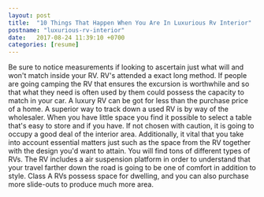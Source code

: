 ```yaml
---
layout: post
title:  "10 Things That Happen When You Are In Luxurious Rv Interior"
postname: "luxurious-rv-interior"
date:   2017-08-24 11:39:10 +0700
categories: [resume]
---
```

Be sure to notice measurements if looking to ascertain just what will and won't match inside your RV. RV's attended a exact long method. If people are going camping the RV that ensures the excursion is worthwhile and so that what they need is often used by them could possess the capacity to match in your car. A luxury RV can be got for less than the purchase price of a home. A superior way to track down a used RV is by way of the wholesaler. When you have little space you find it possible to select a table that's easy to store and if you have. If not chosen with caution, it is going to occupy a good deal of the interior area. Additionally, it vital that you take into account essential matters just such as the space from the RV together with the design you'd want to attain. You will find tons of different types of RVs. The RV includes a air suspension platform in order to understand that your travel farther down the road is going to be one of comfort in addition to style. Class A RVs possess space for dwelling, and you can also purchase more slide-outs to produce much more area.
